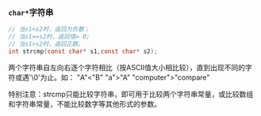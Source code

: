 ### `char*`字符串

```c
// 当s1<s2时，返回为负数；        
// 当s1==s2时，返回值= 0;
// 当s1>s2时，返回正数。 
int strcmp(const char* s1,const char* s2);
```

两个字符串自左向右逐个字符相比（按ASCII值大小相比较），直到出现不同的字符或遇'\0'为止。如： "A"<"B" "a">"A" "computer">"compare"        

特别注意：strcmp只能比较字符串，即可用于比较两个字符串常量，或比较数组和字符串常量，不能比较数字等其他形式的参数。
